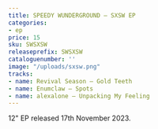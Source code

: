 ```yaml
---
title: SPEEDY WUNDERGROUND – SXSW EP
categories:
- ep
price: 15
sku: SWSXSW
releaseprefix: SWSXSW
cataloguenumber: ''
image: "/uploads/sxsw.png"
tracks:
- name: Revival Season – Gold Teeth
- name: Enumclaw – Spots
- name: alexalone – Unpacking My Feeling
---
```


12" EP released 17th November 2023.